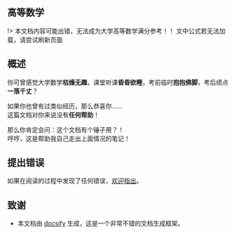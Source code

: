## 高等数学

!> 本文档内容可能出错，无法成为大学高等数学满分参考！！
文中公式若无法加载，请尝试刷新页面

## 概述

你可曾感觉大学数学**枯燥无趣**，课堂听课**昏昏欲睡**，考前临时**抱抱佛脚**，考后绩点**一落千丈**？

如果你也曾有过类似经历，那么恭喜你…… \
这篇文档对你来说没有**任何帮助**！

那么你肯定会问：这个文档有个锤子用？！\
哼哼，这是帮助我自己走出上面情况的笔记！

## 提出错误

如果在阅读的过程中发现了任何错误，[欢迎指出](https://github.com/Bubbleioa/MyNote/issues)。

## 致谢

- 本文档由 [docsify](https://docsify.js.org/) 生成，这是一个非常不错的文档生成框架。